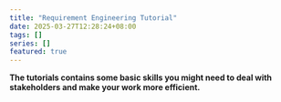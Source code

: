 ```yaml
---
title: "Requirement Engineering Tutorial"
date: 2025-03-27T12:28:24+08:00
tags: []
series: []
featured: true
---
```

**The tutorials contains some basic skills you might need to deal with stakeholders and make your work more efficient.**